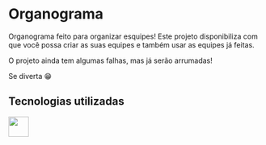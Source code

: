 # Organograma

Organograma feito para organizar esquipes! Este projeto disponibiliza com que você possa criar as suas equipes e também usar as equipes já feitas.

O projeto ainda tem algumas falhas, mas já serão arrumadas!

Se diverta 😁

## Tecnologias utilizadas
<img src="https://cdn.jsdelivr.net/gh/devicons/devicon/icons/react/react-original.svg" width="40" />